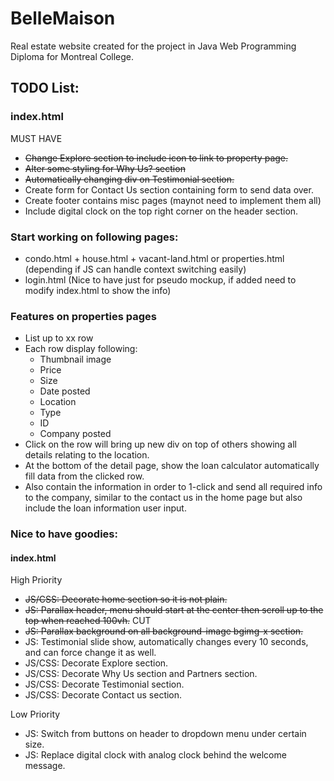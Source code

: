 # BelleMaison

Real estate website created for the project in Java Web Programming Diploma for Montreal College.

## TODO List:
### index.html
MUST HAVE
- ~~Change Explore section to include icon to link to property page.~~
- ~~Alter some styling for Why Us? section~~
- ~~Automatically changing div on Testimonial section.~~
- Create form for Contact Us section containing form to send data over.
- Create footer contains misc pages (maynot need to implement them all)
- Include digital clock on the top right corner on the header section.

### Start working on following pages:
- condo.html + house.html + vacant-land.html or properties.html (depending if JS can handle context switching easily)
- login.html (Nice to have just for pseudo mockup, if added need to modify index.html to show the info)

### Features on properties pages
- List up to xx row
- Each row display following:
  - Thumbnail image
  - Price
  - Size
  - Date posted
  - Location
  - Type
  - ID
  - Company posted
- Click on the row will bring up new div on top of others showing all details relating to the location.
- At the bottom of the detail page, show the loan calculator automatically fill data from the clicked row.
- Also contain the information in order to 1-click and send all required info to the company, similar to the contact us in the home page but also include the loan information user input.

### Nice to have goodies:
#### index.html
High Priority
- ~~JS/CSS: Decorate home section so it is not plain.~~
- ~~JS: Parallax header, menu should start at the center then scroll up to the top when reached 100vh.~~ CUT
- ~~JS: Parallax background on all background-image bgimg-x section.~~
- JS: Testimonial slide show, automatically changes every 10 seconds, and can force change it as well.
- JS/CSS: Decorate Explore section.
- JS/CSS: Decorate Why Us section and Partners section.
- JS/CSS: Decorate Testimonial section.
- JS/CSS: Decorate Contact us section.

Low Priority
- JS: Switch from buttons on header to dropdown menu under certain size.
- JS: Replace digital clock with analog clock behind the welcome message.